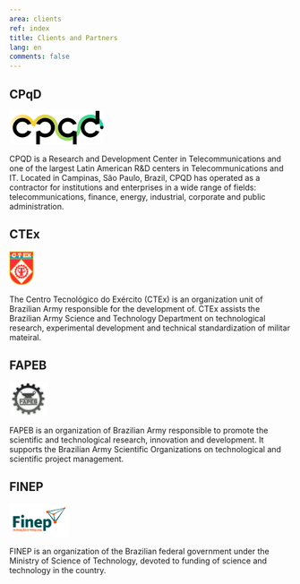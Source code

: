 ```yaml
---
area: clients
ref: index
title: Clients and Partners
lang: en
comments: false
---
```


## CPqD

<img src="/img/clients/CPqD.png" style="height: 60px" />

CPQD is a Research and Development Center in Telecommunications and one of the largest Latin American R&D centers in Telecommunications and IT. Located in Campinas, São Paulo, Brazil, CPQD has operated as a contractor for institutions and enterprises in a wide range of fields: telecommunications, finance, energy, industrial, corporate and public administration.

## CTEx

<img src="/img/clients/CTEx.png" style="height: 60px" />

The Centro Tecnológico do Exército (CTEx) is an organization unit of Brazilian Army responsible for the development of. CTEx assists the Brazilian Army Science and Technology Department on technological research, experimental development and technical standardization of militar mateiral.

## FAPEB

<img src="/img/clients/fapeb.gif" style="height: 60px" />

FAPEB is an organization of Brazilian Army responsible to promote the scientific and technological research, innovation and development. It supports the Brazilian Army Scientific Organizations on technological and scientific project management.

## FINEP

<img src="/img/clients/finep.gif" style="height: 60px" />

FINEP is an organization of the Brazilian federal government under the Ministry of Science of Technology, devoted to funding of science and technology in the country.